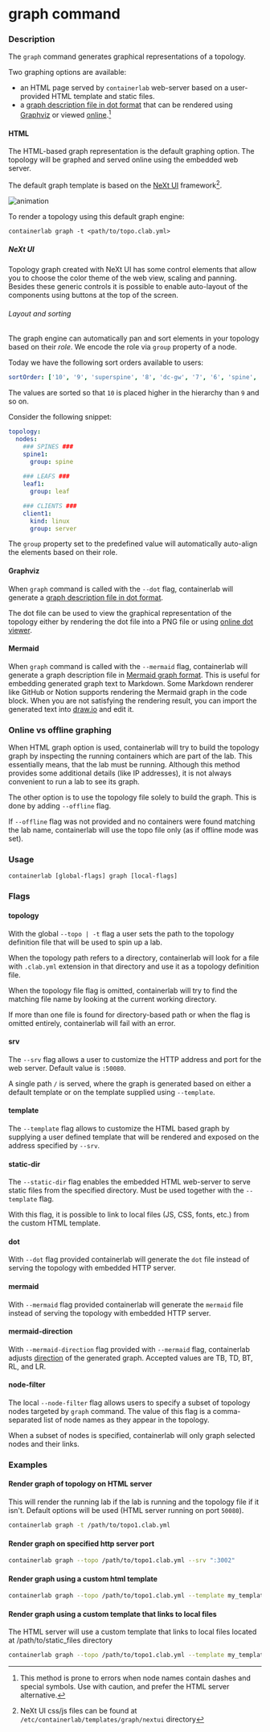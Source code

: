 # graph command

### Description

The `graph` command generates graphical representations of a topology.

Two graphing options are available:

* an HTML page served by `containerlab` web-server based on a user-provided HTML template and static files.
* a [graph description file in dot format](https://en.wikipedia.org/wiki/DOT_(graph_description_language)) that can be rendered using [Graphviz](https://graphviz.org/) or viewed [online](https://dreampuf.github.io/GraphvizOnline/).[^1]

#### HTML

The HTML-based graph representation is the default graphing option. The topology will be graphed and served online using the embedded web server.

The default graph template is based on the [NeXt UI](https://developer.cisco.com/site/neXt/) framework[^2].

![animation](https://user-images.githubusercontent.com/11521160/155654224-d46b346d-7051-49f8-ba93-6dee6d22a39f.gif)

To render a topology using this default graph engine:

```
containerlab graph -t <path/to/topo.clab.yml>
```

##### NeXt UI

Topology graph created with NeXt UI has some control elements that allow you to choose the color theme of the web view, scaling and panning. Besides these generic controls it is possible to enable auto-layout of the components using buttons at the top of the screen.

###### Layout and sorting

The graph engine can automatically pan and sort elements in your topology based on their _role_. We encode the role via `group` property of a node.

Today we have the following sort orders available to users:

```yaml
sortOrder: ['10', '9', 'superspine', '8', 'dc-gw', '7', '6', 'spine', '5', '4', 'leaf', 'border-leaf', '3', 'server', '2', '1'],
```

The values are sorted so that `10` is placed higher in the hierarchy than `9` and so on.

Consider the following snippet:

```yaml
topology:
  nodes:
    ### SPINES ###
    spine1:
      group: spine
    
    ### LEAFS ###
    leaf1:
      group: leaf

    ### CLIENTS ###
    client1:
      kind: linux
      group: server
```

The `group` property set to the predefined value will automatically auto-align the elements based on their role.

#### Graphviz

When `graph` command is called with the `--dot` flag, containerlab will generate a [graph description file in dot format](https://en.wikipedia.org/wiki/DOT_(graph_description_language)).

The dot file can be used to view the graphical representation of the topology either by rendering the dot file into a PNG file or using [online dot viewer](https://dreampuf.github.io/GraphvizOnline/).


#### Mermaid

When `graph` command is called with the `--mermaid` flag, containerlab will generate a graph description file in [Mermaid graph format](https://mermaid.js.org/syntax/flowchart.html). This is useful for embedding generated graph text to Markdown. Some Markdown renderer like GitHub or Notion supports rendering the Mermaid graph in the code block. When you are not satisfying the rendering result, you can import the generated text into [draw.io](https://draw.io) and edit it.

### Online vs offline graphing

When HTML graph option is used, containerlab will try to build the topology graph by inspecting the running containers which are part of the lab. This essentially means, that the lab must be running. Although this method provides some additional details (like IP addresses), it is not always convenient to run a lab to see its graph.

The other option is to use the topology file solely to build the graph. This is done by adding `--offline` flag.

If `--offline` flag was not provided and no containers were found matching the lab name, containerlab will use the topo file only (as if offline mode was set).

### Usage

`containerlab [global-flags] graph [local-flags]`

### Flags

#### topology

With the global `--topo | -t` flag a user sets the path to the topology definition file that will be used to spin up a lab.

When the topology path refers to a directory, containerlab will look for a file with `.clab.yml` extension in that directory and use it as a topology definition file.

When the topology file flag is omitted, containerlab will try to find the matching file name by looking at the current working directory.

If more than one file is found for directory-based path or when the flag is omitted entirely, containerlab will fail with an error.

#### srv

The `--srv` flag allows a user to customize the HTTP address and port for the web server. Default value is `:50080`.

A single path `/` is served, where the graph is generated based on either a default template or on the template supplied using `--template`.

#### template

The `--template` flag allows to customize the HTML based graph by supplying a user defined template that will be rendered and exposed on the address specified by `--srv`.

#### static-dir

The `--static-dir` flag enables the embedded HTML web-server to serve static files from the specified directory. Must be used together with the `--template` flag.

With this flag, it is possible to link to local files (JS, CSS, fonts, etc.) from the custom HTML template.

#### dot

With `--dot` flag provided containerlab will generate the `dot` file instead of serving the topology with embedded HTTP server.

#### mermaid

With `--mermaid` flag provided containerlab will generate the `mermaid` file instead of serving the topology with embedded HTTP server.

#### mermaid-direction

With `--mermaid-direction` flag provided with `--mermaid` flag, containerlab adjusts [direction](https://mermaid.js.org/syntax/flowchart.html#direction) of the generated graph. Accepted values are TB, TD, BT, RL, and LR.

#### node-filter

The local `--node-filter` flag allows users to specify a subset of topology nodes targeted by `graph` command. The value of this flag is a comma-separated list of node names as they appear in the topology.

When a subset of nodes is specified, containerlab will only graph selected nodes and their links.

### Examples

#### Render graph of topology on HTML server

This will render the running lab if the lab is running and the topology file if it isn't. Default options will be used (HTML server running on port `50080`).

```bash
containerlab graph -t /path/to/topo1.clab.yml
```

#### Render graph on specified http server port

```bash
containerlab graph --topo /path/to/topo1.clab.yml --srv ":3002"
```

#### Render graph using a custom html template

```bash
containerlab graph --topo /path/to/topo1.clab.yml --template my_template.html
```

#### Render graph using a custom template that links to local files

The HTML server will use a custom template that links to local files located at /path/to/static_files directory

```bash
containerlab graph --topo /path/to/topo1.clab.yml --template my_template.html --static-dir /path/to/static_files
```

[^1]: This method is prone to errors when node names contain dashes and special symbols. Use with caution, and prefer the HTML server alternative.
[^2]: NeXt UI css/js files can be found at `/etc/containerlab/templates/graph/nextui` directory
